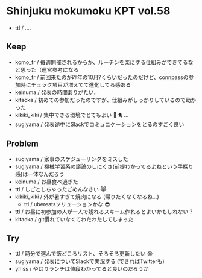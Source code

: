 # Shinjuku mokumoku KPT vol.58

- ttl / ....

## Keep

- komo_fr / 毎週開催されるからか、ルーチンを楽にする仕組みができてるなと思った（運営参考になる
- komo_fr / 前回来たのが昨年の10月?くらいだったのだけど、connpassの参加時にチェック項目が増えてて進化してる感ある 
- keinuma / 発表の時間ありがたい..
- kitaoka / 初めての参加だったのですが、仕組みがしっかりしているので助かった
- kikiki_kiki / 集中できる環境でとてもよい :pray: :cat2: ...
- sugiyama / 発表途中にSlackでコミュニケーションをとるのすごく良い


## Problem

- sugiyama / 家事のスケジューリングをミスした
- sugiyama / 機械学習系の議論のしにくさ(前提わかってるよねという手探り感)は一体なんだろう
- keinuma / お昼食べ過ぎた
- ttl / しごとしちゃったごめんなさい :joy_cat: 
- kikiki_kiki / 外が暑すぎて焼肉になる (帰りたくなくなるね…) 
    - ttl / ubereatsソリューションかな :sunglasses: 
- ttl / お昼に初参加の人が一人で残れるスキーム作れるとよいかもしれない？
- kitaoka / git慣れていなくてわたわたしてしまった

## Try

- ttl / 時分で選んで飯どころリスト、そろそろ更新したい :sunglasses: 
- sugiyama / 発表についてSlackで実況する (できればTwitterも)
- yhiss / やはりランチは値段わかってると良いのだろうか
